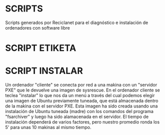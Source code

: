 # SCRIPTS
Scripts generados por Reciclanet para el diagnóstico e instalación de ordenadores con software libre
# SCRIPT ETIKETA

# SCRIPT INSTALAR
Un ordenador "cliente" se conecta por red a una makina con un "servidor PXE" que le devuelve una imagen de sysrescue. En el ordenador cliente se teclea "instalar" lo que nos da un menú a través del cual podemos elegir una imagen de Ubuntu previamente tuneada, que está almacenada dentro de la makina con el servidor PXE. Esta imagen ha sido creada usando una instalación de Ubuntu tuneada (madre) con los comandos del programa "fsarchiver" y luego ha sido alamacenada en el servidor. El tiempo de instalación dependerá de varios factores, pero nuestro promedio ronda los 5' para unas 10 makinas al mismo tiempo.

